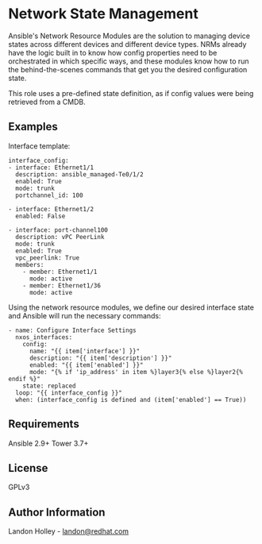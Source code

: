 Network State Management
=========

Ansible's Network Resource Modules are the solution to managing device states across different devices and different device types. NRMs already have the logic built in to know how config properties need to be orchestrated in which specific ways, and these modules know how to run the behind-the-scenes commands that get you the desired configuration state.

This role uses a pre-defined state definition, as if config values were being retrieved from a CMDB.

Examples
----------------

Interface template:
```
interface_config:
- interface: Ethernet1/1
  description: ansible_managed-Te0/1/2
  enabled: True
  mode: trunk
  portchannel_id: 100

- interface: Ethernet1/2
  enabled: False

- interface: port-channel100
  description: vPC PeerLink
  mode: trunk
  enabled: True
  vpc_peerlink: True
  members:
    - member: Ethernet1/1
      mode: active
    - member: Ethernet1/36
      mode: active
```

Using the network resource modules, we  define our desired interface state and Ansible will run the necessary commands:

```
- name: Configure Interface Settings
  nxos_interfaces:
    config:
      name: "{{ item['interface'] }}"
      description: "{{ item['description'] }}"
      enabled: "{{ item['enabled'] }}"
      mode: "{% if 'ip_address' in item %}layer3{% else %}layer2{% endif %}"
    state: replaced
  loop: "{{ interface_config }}"
  when: (interface_config is defined and (item['enabled'] == True))
```

Requirements
------------

Ansible 2.9+
Tower 3.7+

License
-------

GPLv3

Author Information
------------------

Landon Holley - landon@redhat.com
